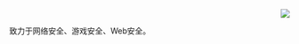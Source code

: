<img align="right" src="https://moe-counter.glitch.me/get/@star?theme=rule34">

## 

致力于网络安全、游戏安全、Web安全。


